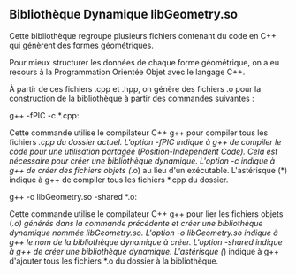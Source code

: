 ## Bibliothèque Dynamique libGeometry.so

Cette bibliothèque regroupe plusieurs fichiers contenant du code en C++ qui génèrent des formes géométriques.

Pour mieux structurer les données de chaque forme géométrique, on a eu recours à la Programmation Orientée Objet avec le langage C++.

À partir de ces fichiers .cpp et .hpp, on génère des fichiers .o pour la construction de la bibliothèque à partir des commandes suivantes :

g++ -fPIC -c *.cpp:

Cette commande utilise le compilateur C++ g++ pour compiler tous les fichiers *.cpp du dossier actuel.
L'option -fPIC indique à g++ de compiler le code pour une utilisation partagée (Position-Independent Code). Cela est nécessaire pour créer une bibliothèque dynamique.
L'option -c indique à g++ de créer des fichiers objets (*.o) au lieu d'un exécutable.
L'astérisque (*) indique à g++ de compiler tous les fichiers *.cpp du dossier.

g++ -o libGeometry.so -shared *.o:

Cette commande utilise le compilateur C++ g++ pour lier les fichiers objets (*.o) générés dans la commande précédente et créer une bibliothèque dynamique nommée libGeometry.so.
L'option -o libGeometry.so indique à g++ le nom de la bibliothèque dynamique à créer.
L'option -shared indique à g++ de créer une bibliothèque dynamique.
L'astérisque (*) indique à g++ d'ajouter tous les fichiers *.o du dossier à la bibliothèque.
